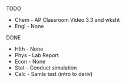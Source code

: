 TODO
- Chem - AP Classroom Video 3.3 and wksht
- Engl - None

DONE
- Hlth - None
- Phys - Lab Report
- Econ - None
- Stat - Conduct simulation
- Calc - Samle test (intro to deriv)

